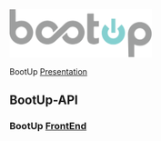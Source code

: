 <img src="https://github.com/DBC-BootUp/BootUp-API/blob/development/BootUpLogo2.png" width="250" />

BootUp [Presentation](https://goo.gl/AoAowQ)

## BootUp-API

### BootUp [FrontEnd](https://github.com/DBC-BootUp/BootUp-REACT-FrontEnd/)

